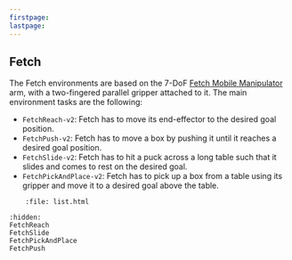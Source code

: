 ```yaml
---
firstpage:
lastpage:
---
```


## Fetch

The Fetch environments are based on the 7-DoF [Fetch Mobile Manipulator](https://fetchrobotics.com/) arm, with a two-fingered parallel gripper attached to it. The main environment tasks are the following:

* `FetchReach-v2`: Fetch has to move its end-effector to the desired goal position.
* `FetchPush-v2`: Fetch has to move a box by pushing it until it reaches a desired goal position.
* `FetchSlide-v2`: Fetch has to hit a puck across a long table such that it slides and comes to rest on the desired goal.
* `FetchPickAndPlace-v2`: Fetch has to pick up a box from a table using its gripper and move it to a desired goal above the table.

```{raw} html
    :file: list.html
```

```{toctree}
:hidden:
FetchReach
FetchSlide
FetchPickAndPlace
FetchPush

```
